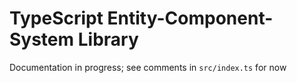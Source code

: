 # TypeScript Entity-Component-System Library

Documentation in progress; see comments in `src/index.ts` for now
